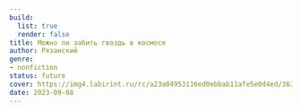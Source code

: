 ```yaml
---
build:
  list: true
  render: false
title: Можно ли забить гвоздь в космосе
author: Рязанский
genre:
- nonfiction
status: future
cover: https://img4.labirint.ru/rc/a23a04953116ed0ebbab11afe5e0d4ed/363x561q80/books94/939038/cover.jpg?1680326825
date: 2023-09-08
---
```


